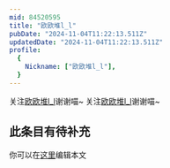 ```yaml
---
mid: 84520595
title: "欧欧堆l_l"
pubDate: "2024-11-04T11:22:13.511Z"
updatedDate: "2024-11-04T11:22:13.511Z"
profile:
  {
    Nickname: ["欧欧堆l_l"],
  }
---
```


关注[欧欧堆l_l](https://space.bilibili.com/84520595)谢谢喵~ 关注[欧欧堆l_l](https://space.bilibili.com/84520595)谢谢喵~

## 此条目有待补充
你可以在[这里](https://github.com/Yuhanawa/VTuber.ICU/edit/master/src/content/v/欧欧堆l_l/index.md)编辑本文
